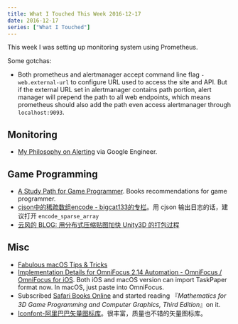 ```yaml
---
title: What I Touched This Week 2016-12-17
date: 2016-12-17
series: ["What I Touched"]
---
```


This week I was setting up monitoring system using Prometheus.

Some gotchas:

- Both prometheus and alertmanager accept command line flag `-web.external-url` to configure URL used to access the site and API. But if the external URL set in alertmanager contains path portion, alert manager will prepend the path to all web endpoints, which means prometheus should also add the path even access alertmanager through `localhost:9093`.

<!--more-->

## Monitoring

- [My Philosophy on Alerting][1] via Google Engineer.

## Game Programming

- [A Study Path for Game Programmer][2]. Books recommendations for game programmer.
- [cjson中的稀疏数组encode - bigcat133的专栏][3]。用 cjson 输出日志的话，建议打开 `encode_sparse_array`
 - [云风的 BLOG: 用分布式压缩贴图加快 Unity3D 的打包过程][4]

## Misc

- [Fabulous macOS Tips & Tricks][5]
- [Implementation Details for OmniFocus 2.14 Automation - OmniFocus / OmniFocus for iOS][6]. Both iOS and macOS version can import TaskPaper format now. In macOS, just paste into OmniFocus.
- Subscribed [Safari Books Online][7] and started reading 『_Mathematics for 3D Game Programming and Computer Graphics, Third Edition_』on it.
- [Iconfont-阿里巴巴矢量图标库][8]。很丰富，质量也不错的矢量图标库。

[1]:	https://docs.google.com/document/d/199PqyG3UsyXlwieHaqbGiWVa8eMWi8zzAn0YfcApr8Q/edit
[2]:	https://github.com/miloyip/game-programmer
[3]:	http://blog.csdn.net/bigcat133/article/details/46374357
[4]:	http://blog.codingnow.com/2016/12/unity3d_remote_pvrtextool.html
[5]:	https://blog.sindresorhus.com/macos-tips-tricks-13046cf377f8#.q1sqp8ig7
[6]:	https://discourse.omnigroup.com/t/implementation-details-for-omnifocus-2-14-automation/24179
[7]:	https://www.safaribooksonline.com
[8]:	http://www.iconfont.cn/plus
